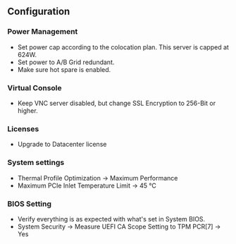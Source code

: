 ## Configuration

### Power Management

- Set power cap according to the colocation plan. This server is capped at 624W.
- Set power to A/B Grid redundant.
- Make sure hot spare is enabled.

### Virtual Console
- Keep VNC server disabled, but change SSL Encryption to 256-Bit or higher.

### Licenses
- Upgrade to Datacenter license

### System settings
- Thermal Profile Optimization -> Maximum Performance
- Maximum PCIe Inlet Temperature Limit -> 45 °C

### BIOS Setting
- Verify everything is as expected with what's set in System BIOS.
- System Security -> Measure UEFI CA Scope Setting to TPM PCR[7] -> Yes